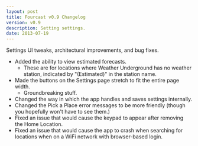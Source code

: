 ```yaml
---
layout: post
title: Fourcast v0.9 Changelog
version: v0.9
description: Setting settings.
date: 2013-07-19
---
```


Settings UI tweaks, architectural improvements, and bug fixes.

* Added the ability to view estimated forecasts.
    * These are for locations where Weather Underground has no weather station, indicated by "(Estimated)" in the station name.
* Made the buttons on the Settings page stretch to fit the entire page width.
    * Groundbreaking stuff.
* Changed the way in which the app handles and saves settings internally.
* Changed the Pick a Place error messages to be more friendly (though you hopefully won't have to see them.)
* Fixed an issue that would cause the keypad to appear after removing the Home Location.
* Fixed an issue that would cause the app to crash when searching for locations when on a WiFi network with browser-based login.